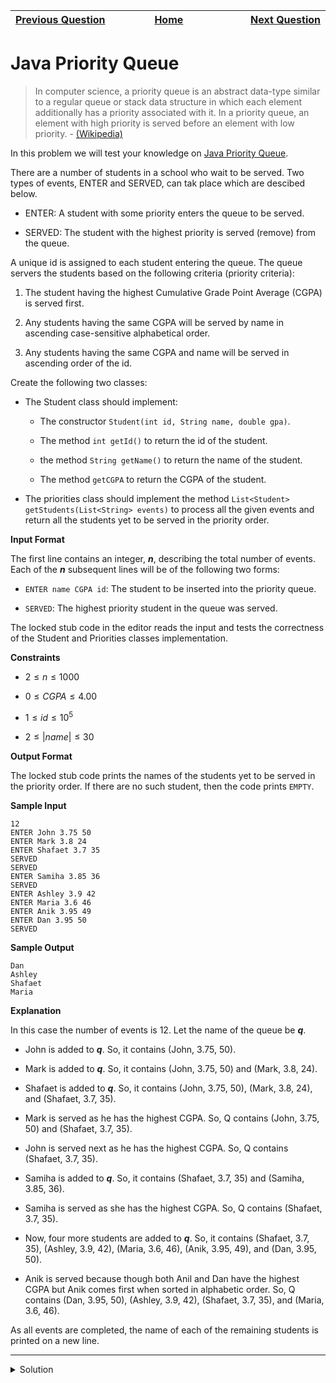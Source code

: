 | <img width=1000>[Previous Question](https://github.com/Kevin-Lago/java-hackerrank-solutions/tree/main/src/)</img> | <img width=1000>[Home](https://github.com/Kevin-Lago/java-hackerrank-solutions)</img> | <img width=1000>[Next Question](https://github.com/Kevin-Lago/java-hackerrank-solutions/tree/main/src/)</img> |
|:---|:---:|---:|

# Java Priority Queue

> In computer science, a priority queue is an abstract data-type similar to a regular queue or stack data structure in which each element additionally has a priority associated with it. In a priority queue, an element with high priority is served before an element with low priority. - [(Wikipedia)](https://en.wikipedia.org/wiki/Priority_queue)

In this problem we will test your knowledge on [Java Priority Queue](https://docs.oracle.com/javase/7/docs/api/java/util/PriorityQueue.html).

There are a number of students in a school who wait to be served. Two types of events, ENTER and SERVED, can tak place which are descibed below.

- ENTER: A student with some priority enters the queue to be served.

- SERVED: The student with the highest priority is served (remove) from the queue.

A unique id is assigned to each student entering the queue. The queue servers the students based on the following criteria (priority criteria):

1. The student having the highest Cumulative Grade Point Average (CGPA) is served first.

2. Any students having the same CGPA will be served by name in ascending case-sensitive alphabetical order.

3. Any students having the same CGPA and name will be served in ascending order of the id.

Create the following two classes:

- The Student class should implement:

    - The constructor ```Student(int id, String name, double gpa)```.
    
    - The method ```int getId()``` to return the id of the student.
    
    - the method ```String getName()``` to return the name of the student.
    
    - The method ```getCGPA``` to return the CGPA of the student.
    
- The priorities class should implement the method ```List<Student> getStudents(List<String> events)``` to process all the given events and return all the students yet to be served in the priority order.

__Input Format__

The first line contains an integer, ___n___, describing the total number of events. Each of the ___n___ subsequent lines will be of the following two forms:

- ```ENTER name CGPA id```: The student to be inserted into the priority queue.

- ```SERVED```: The highest priority student in the queue was served.

The locked stub code in the editor reads the input and tests the correctness of the Student and Priorities classes implementation.

__Constraints__

- $2 \le n \le 1000$

- $0 \le CGPA \le 4.00$

- $1 \le id \le 10^5$

- $2 \le |name| \le 30$

__Output Format__

The locked stub code prints the names of the students yet to be served in the priority order. If there are no such student, then the code prints ```EMPTY```.

__Sample Input__

```
12
ENTER John 3.75 50
ENTER Mark 3.8 24
ENTER Shafaet 3.7 35
SERVED
SERVED
ENTER Samiha 3.85 36
SERVED
ENTER Ashley 3.9 42
ENTER Maria 3.6 46
ENTER Anik 3.95 49
ENTER Dan 3.95 50
SERVED
```

__Sample Output__

```
Dan
Ashley
Shafaet
Maria
```

__Explanation__

In this case the number of events is 12. Let the name of the queue be ___q___.

- John is added to ___q___. So, it contains (John, 3.75, 50).

- Mark is added to ___q___. So, it contains (John, 3.75, 50) and (Mark, 3.8, 24).

- Shafaet is added to ___q___. So, it contains (John, 3.75, 50), (Mark, 3.8, 24), and (Shafaet, 3.7, 35).

- Mark is served as he has the highest CGPA. So, Q contains (John, 3.75, 50) and (Shafaet, 3.7, 35).

- John is served next as he has the highest CGPA. So, Q contains (Shafaet, 3.7, 35).

- Samiha is added to ___q___. So, it contains (Shafaet, 3.7, 35) and (Samiha, 3.85, 36).

- Samiha is served as she has the highest CGPA. So, Q contains (Shafaet, 3.7, 35).

- Now, four more students are added to ___q___. So, it contains (Shafaet, 3.7, 35), (Ashley, 3.9, 42), (Maria, 3.6, 46), (Anik, 3.95, 49), and (Dan, 3.95, 50).

- Anik is served because though both Anil and Dan have the highest CGPA but Anik comes first when sorted in alphabetic order. So, Q contains (Dan, 3.95, 50), (Ashley, 3.9, 42), (Shafaet, 3.7, 35), and (Maria, 3.6, 46).

As all events are completed, the name of each of the remaining students is printed on a new line.

---

<details><summary>Solution</summary>
    
Java Priority Queue does not return a sorted list. Rather, Priority Queue does not sort element on add. [source](https://stackoverflow.com/questions/5695017/priorityqueue-not-sorting-on-add)
Therefore, To get the correct answer we first need to sort a List of Students.

The poll() method is used over remove() because poll() will return null if no such element exists. [source](https://docs.oracle.com/javase/7/docs/api/java/util/PriorityQueue.html#poll())
    
```java
import java.util.ArrayList;
import java.util.List;
import java.util.Scanner;
import java.util.Collections;
import java.util.PriorityQueue;

class Priorities {
    
    PriorityQueue<Student> priorityQueue;

    public Priorities() {
        priorityQueue = new PriorityQueue<>();
    }
    
    public List<Student> getStudents(List<String> events) {
        for (int i = 0; i < events.size(); i++) {
            String[] strings = events.get(i).split(" ");

            if (strings[0].equals("SERVED")) {
                priorityQueue.poll();
            } else {
                Student student = new Student(Integer.parseInt(strings[3]), strings[1], Double.parseDouble(strings[2]));

                priorityQueue.add(student);
            }
        }

        List<Student> students = new ArrayList<>(priorityQueue);
        Collections.sort(students);
        return students;
    }

}

class Student implements Comparable<Student> {

    int id;
    String name;
    double cgpa;

    public Student(int id, String name, double cgpa) {
        this.id = id;
        this.name = name;
        this.cgpa = cgpa;
    }

    public int getID() {
        return id;
    }

    public String getName() {
        return name;
    }

    public double getCGPA() {
        return cgpa;
    }

    @Override
    public int compareTo(Student s) {
        if (cgpa > s.getCGPA()) {
            return -1;
        } else if (cgpa < s.getCGPA()) {
            return 1;
        }

        if (name.compareTo(s.getName()) != 0) {
            return name.compareTo(s.getName());
        }

        return Integer.compare(id, s.getID());
    }

}

public class Solution {
    private final static Scanner scan = new Scanner(System.in);
    private final static Priorities priorities = new Priorities();
    
    public static void main(String[] args) {
        int totalEvents = Integer.parseInt(scan.nextLine());    
        List<String> events = new ArrayList<>();
        
        while (totalEvents-- != 0) {
            String event = scan.nextLine();
            events.add(event);
        }
        
        List<Student> students = priorities.getStudents(events);
        
        if (students.isEmpty()) {
            System.out.println("EMPTY");
        } else {
            for (Student st: students) {
                System.out.println(st.getName());
            }
        }
    }
}
```
</details>